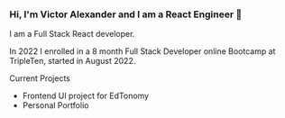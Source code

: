 ### Hi, I'm Victor Alexander and I am a React Engineer 👋

<!--
**VictoryAlexander/VictoryAlexander** is a ✨ _special_ ✨ repository because its `README.md` (this file) appears on your GitHub profile.

Here are some ideas to get you started:

- 🔭 I’m currently working on ...
- 🌱 I’m currently learning ...
- 👯 I’m looking to collaborate on ...
- 🤔 I’m looking for help with ...
- 💬 Ask me about ...
- 📫 How to reach me: ...
- 😄 Pronouns: ...
- ⚡ Fun fact: ...
-->
I am a Full Stack React developer.

In 2022 I enrolled in a 8 month Full Stack Developer online Bootcamp at TripleTen, started in August 2022. 

Current Projects
* Frontend UI project for EdTonomy
* Personal Portfolio
